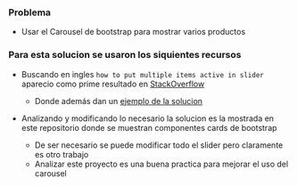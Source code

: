 ### Problema
- Usar el Carousel de bootstrap para mostrar varios productos

### Para esta solucion se usaron los siquientes recursos

- Buscando en ingles `how to put multiple items active in slider` aparecio como prime resultado en [StackOverflow](https://stackoverflow.com/questions/20007610/bootstrap-carousel-multiple-frames-at-once)
    - Donde además dan un [ejemplo de la solucion](https://www.codeply.com/p/0CWffz76Q9)

- Analizando y modificando lo necesario la solucion es la mostrada en este repositorio donde se muestran componentes cards de bootstrap 
    - De ser necesario se puede modificar todo el slider pero claramente es otro trabajo
    - Analizar este proyecto es una buena practica para mejorar el uso del carousel